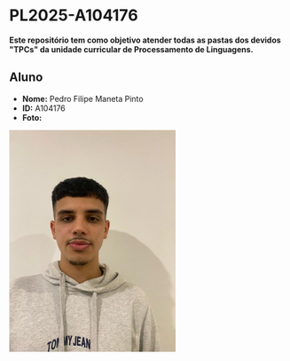 # PL2025-A104176

**Este repositório tem como objetivo atender todas as pastas dos devidos "TPCs" da unidade curricular de Processamento de Linguagens.**

## Aluno

- **Nome:** Pedro Filipe Maneta Pinto
- **ID:** A104176 
- **Foto:**

![Foto](./img/image.jpg)  

